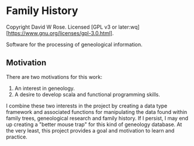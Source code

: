 # Family History

Copyright David W Rose. Licensed [GPL v3 or later:wq][https://www.gnu.org/licenses/gpl-3.0.html].

Software for the processing of geneological information.


## Motivation

There are two motivations for this work:

1. An interest in geneology.
2. A desire to develop scala and functional programming skills.

I combine these two interests in the project by creating a data type framework and associated
functions for manipulating the data found within family trees, geneological research and family history.
If I persist, I may end up creating a "better mouse trap" for this kind of geneology database.  At the
very least, this project provides a goal and motivation to learn and practice.


